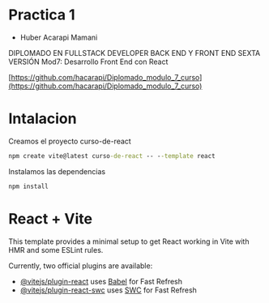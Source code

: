 # Practica 1

- Huber Acarapi Mamani
  
DIPLOMADO EN FULLSTACK DEVELOPER BACK END Y FRONT END SEXTA VERSIÓN
Mod7: Desarrollo Front End con React

[https://github.com/hacarapi/Diplomado_modulo_7_curso](https://github.com/hacarapi/Diplomado_modulo_7_curso) 

# Intalacion
Creamos el proyecto curso-de-react

```cmd
npm create vite@latest curso-de-react -- --template react
```
Instalamos las dependencias
```cmd
npm install
```

# React + Vite

This template provides a minimal setup to get React working in Vite with HMR and some ESLint rules.

Currently, two official plugins are available:

- [@vitejs/plugin-react](https://github.com/vitejs/vite-plugin-react/blob/main/packages/plugin-react/README.md) uses [Babel](https://babeljs.io/) for Fast Refresh
- [@vitejs/plugin-react-swc](https://github.com/vitejs/vite-plugin-react-swc) uses [SWC](https://swc.rs/) for Fast Refresh

